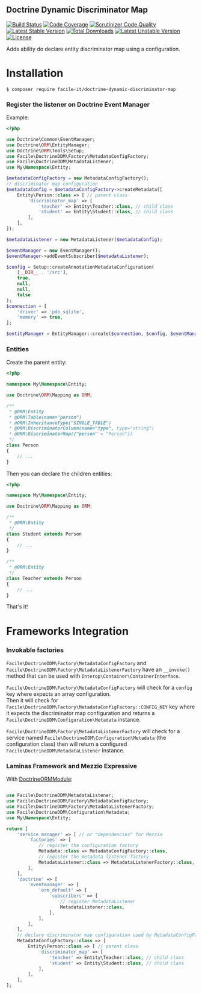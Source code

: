 Doctrine Dynamic Discriminator Map
----------------------------------

[![Build Status](https://api.travis-ci.org/facile-it/doctrine-dynamic-discriminator-map.svg?branch=master)](https://travis-ci.org/facile-it/doctrine-dynamic-discriminator-map)
[![Code Coverage](https://scrutinizer-ci.com/g/facile-it/doctrine-dynamic-discriminator-map/badges/coverage.png?b=master)](https://scrutinizer-ci.com/g/facile-it/doctrine-dynamic-discriminator-map/?branch=master)
[![Scrutinizer Code Quality](https://scrutinizer-ci.com/g/facile-it/doctrine-dynamic-discriminator-map/badges/quality-score.png?b=master)](https://scrutinizer-ci.com/g/facile-it/doctrine-dynamic-discriminator-map/?branch=master)
[![Latest Stable Version](https://poser.pugx.org/facile-it/doctrine-dynamic-discriminator-map/v/stable)](https://packagist.org/packages/facile-it/doctrine-dynamic-discriminator-map)
[![Total Downloads](https://poser.pugx.org/facile-it/doctrine-dynamic-discriminator-map/downloads)](https://packagist.org/packages/facile-it/doctrine-dynamic-discriminator-map)
[![Latest Unstable Version](https://poser.pugx.org/facile-it/doctrine-dynamic-discriminator-map/v/unstable)](https://packagist.org/packages/facile-it/doctrine-dynamic-discriminator-map)
[![License](https://poser.pugx.org/facile-it/doctrine-dynamic-discriminator-map/license)](https://packagist.org/packages/facile-it/doctrine-dynamic-discriminator-map)

Adds ability do declare entity discriminator map using a configuration.

Installation
============

```
$ composer require facile-it/doctrine-dynamic-discriminator-map
```

### Register the listener on Doctrine Event Manager

Example:

```php
<?php

use Doctrine\Common\EventManager;
use Doctrine\ORM\EntityManager;
use Doctrine\ORM\Tools\Setup;
use Facile\DoctrineDDM\Factory\MetadataConfigFactory;
use Facile\DoctrineDDM\MetadataListener;
use My\Namespace\Entity;

$metadataConfigFactory = new MetadataConfigFactory();
// discriminator map configuration
$metadataConfig = $metadataConfigFactory->createMetadata([
    Entity\Person::class => [ // parent class
        'discriminator_map' => [
            'teacher' => Entity\Teacher::class, // child class
            'student' => Entity\Student::class, // child class
        ],
    ],
]);

$metadataListener = new MetadataListener($metadataConfig);

$eventManager = new EventManager();
$eventManager->addEventSubscriber($metadataListener);

$config = Setup::createAnnotationMetadataConfiguration(
    [__DIR__ . '/src'],
    true,
    null,
    null,
    false
);
$connection = [
    'driver' => 'pdo_sqlite',
    'memory' => true,
];

$entityManager = EntityManager::create($connection, $config, $eventManager);

```

### Entities

Create the parent entity:

```php 
<?php

namespace My\Namespace\Entity;

use Doctrine\ORM\Mapping as ORM;

/**
 * @ORM\Entity
 * @ORM\Table(name="person")
 * @ORM\InheritanceType("SINGLE_TABLE")
 * @ORM\DiscriminatorColumn(name="type", type="string")
 * @ORM\DiscriminatorMap({"person" = "Person"})
 */
class Person
{
    // ...
}
```

Then you can declare the children entities:

```php
<?php

namespace My\Namespace\Entity;

use Doctrine\ORM\Mapping as ORM;

/**
 * @ORM\Entity
 */
class Student extends Person
{
    // ...
}

/**
 * @ORM\Entity
 */
class Teacher extends Person
{
    // ...
}
```

That's it!


Frameworks Integration
======================

### Invokable factories

`Facile\DoctrineDDM\Factory\MetadataConfigFactory` and `Facile\DoctrineDDM\Factory\MetadataListenerFactory`
have an `__invoke()` method that can be used with `Interop\Container\ContainerInterface`.

`Facile\DoctrineDDM\Factory\MetadataConfigFactory` will check for a `config` key where 
expects an array configuration.  
Then it will check for `Facile\DoctrineDDM\Factory\MetadataConfigFactory::CONFIG_KEY` key 
where it expects the discriminator map configuration and returns a
`Facile\DoctrineDDM\Configuration\Metadata` instance.

`Facile\DoctrineDDM\Factory\MetadataListenerFactory` will check for a service named 
`Facile\DoctrineDDM\Configuration\Metadata` (the configuration class) then will return 
a configured `Facile\DoctrineDDM\MetadataListener` instance.


### Laminas Framework and Mezzio Expressive

With [DoctrineORMModule](https://github.com/doctrine/DoctrineORMModule):

```php

use Facile\DoctrineDDM\MetadataListener;
use Facile\DoctrineDDM\Factory\MetadataConfigFactory;
use Facile\DoctrineDDM\Factory\MetadataListenerFactory;
use Facile\DoctrineDDM\Configuration\Metadata;
use My\Namespace\Entity;

return [
    'service_manager' => [ // or "dependencies" for Mezzio
        'factories' => [
            // register the configuration factory
            Metadata::class => MetadataConfigFactory::class,
            // register the metadata listener factory
            MetadataListener::class => MetadataListenerFactory::class,
        ],
    ],
    'doctrine' => [
        'eventmanager' => [
            'orm_default' => [
                'subscribers' => [
                    // register MetadataListener
                    MetadataListener::class,
                ],
            ],
        ],
    ],
    // declare discriminator map configuration used by MetadataConfigFactory
    MetadataConfigFactory::class => [
        Entity\Person::class => [ // parent class
            'discriminator_map' => [
                'teacher' => Entity\Teacher::class, // child class
                'student' => Entity\Student::class, // child class
            ],
        ],
    ],
];
```